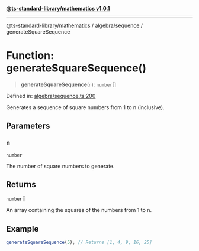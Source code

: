 [**@ts-standard-library/mathematics v1.0.1**](../../../README.md)

***

[@ts-standard-library/mathematics](../../../README.md) / [algebra/sequence](../README.md) / generateSquareSequence

# Function: generateSquareSequence()

> **generateSquareSequence**(`n`): `number`[]

Defined in: [algebra/sequence.ts:200](https://github.com/gabaudette/ts-stdlib/blob/7333da76bc775fbabd0907ad8519b912cfc2fe26/packages/mathematics/src/algebra/sequence.ts#L200)

Generates a sequence of square numbers from 1 to n (inclusive).

## Parameters

### n

`number`

The number of square numbers to generate.

## Returns

`number`[]

An array containing the squares of the numbers from 1 to n.

## Example

```typescript
generateSquareSequence(5); // Returns [1, 4, 9, 16, 25]
```
